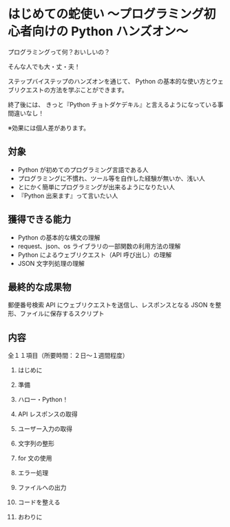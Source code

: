 # はじめての蛇使い ～プログラミング初心者向けの Python ハンズオン～

プログラミングって何？おいしいの？

そんな人でも大・丈・夫！

ステップバイステップのハンズオンを通じて、
Python の基本的な使い方とウェブリクエストの方法を学ぶことができます。

終了後には、
きっと『Python チョトダケデキル』と言えるようになっている事間違いなし！

※効果には個人差があります。

## 対象

- Python が初めてのプログラミング言語である人
- プログラミングに不慣れ、ツール等を自作した経験が無いか、浅い人
- とにかく簡単にプログラミングが出来るようになりたい人
- 『Python 出来ます』って言いたい人

## 獲得できる能力

- Python の基本的な構文の理解
- request、json、os ライブラリの一部関数の利用方法の理解
- Python によるウェブリクエスト（API 呼び出し）の理解
- JSON 文字列処理の理解

## 最終的な成果物

郵便番号検索 API にウェブリクエストを送信し、レスポンスとなる JSON を整形、ファイルに保存するスクリプト

## 内容

全１１項目（所要時間：２日～１週間程度）

1. はじめに

2. 準備

3. ハロー・Python！

4. API レスポンスの取得

5. ユーザー入力の取得

6. 文字列の整形

7. for 文の使用

8. エラー処理

9. ファイルへの出力

10. コードを整える

11. おわりに

